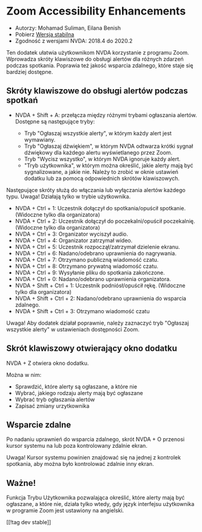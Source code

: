 # Zoom Accessibility Enhancements #

* Autorzy: Mohamad Suliman, Eilana Benish
* Pobierz [Wersja stabilna][1]
* Zgodność z wersjami NVDA: 2018.4 do 2020.2

Ten dodatek ułatwia użytkownikom NVDA korzystanie z programu Zoom. Wprowadza
skróty klawiszowe do obsługi alertów dla różnych zdarzeń podczas
spotkania. Poprawia też jakość wsparcia zdalnego, które staje się bardziej
dostępne.

## Skróty klawiszowe do obsługi alertów podczas spotkań

* NVDA + Shift + A: przełącza między różnymi trybami ogłaszania
  alertów. Dostępne są następujące tryby:

    * Tryb "Ogłaszaj wszystkie alerty", w którym każdy alert jest wymawiany.
    * Tryb "Ogłaszaj dźwiękiem", w którym NVDA odtwarza krótki sygnał
      dźwiękowy dla każdego alertu wyświetlanego przez Zoom.
    * Tryb "Wycisz wszystko", w którym NVDA ignoruje każdy alert.
    * "Tryb użytkownika", w którym można określić, jakie alerty mają być
      sygnalizowane, a jakie nie. Należy to zrobić w oknie ustawień dodatku
      lub za pomocą odpowiednich skrótów klawiszowych.

Następujące skróty służą do włączania lub wyłączania alertów każdego
typu. Uwaga! Działają tylko w trybie użytkownika.

* NVDA + Ctrl + 1: Uczestnik dołączył do spotkania/opuścił
  spotkanie. (Widoczne tylko dla organizatora)
* NVDA + Ctrl + 2: Uczestnik dołączył do poczekalni/opuścił
  poczekalnię. (Widoczne tylko dla organizatora)
* NVDA + Ctrl + 3: Organizator wyciszył audio.
* NVDA + Ctrl + 4: Organizator zatrzymał wideo.
* NVDA + Ctrl + 5: Uczestnik rozpoczął/zatrzymał dzielenie ekranu.
* NVDA + Ctrl + 6: Nadano/odebrano uprawnienia do nagrywania.
* NVDA + Ctrl + 7: Otrzymano publiczną wiadomość czatu.
* NVDA + Ctrl + 8: Otrzymano prywatną wiadomość czatu.
* NVDA + Ctrl + 9: Wysyłanie pliku do spotkania zakończone.
* NVDA + Ctrl + 0: Nadano/odebrano uprawnienia organizatora.
* NVDA + Shift + Ctrl + 1: Uczestnik podniósł/opuścił rękę. (Widoczne tylko
  dla organizatora)
* NVDA + Shift + Ctrl + 2: Nadano/odebrano uprawnienia do wsparcia zdalnego.
* NVDA + Shift + Ctrl + 3: Otrzymano wiadomość czatu


Uwaga! Aby dodatek działał poprawnie, należy zaznaczyć tryb "Ogłaszaj
wszystkie alerty" w ustawieniach dostępności Zoom.

## Skrót klawiszowy otwierający okno dodatku

NVDA + Z otwiera okno dodatku.

Można w nim:

* Sprawdzić, które alerty są ogłaszane, a które nie
* Wybrać, jakiego rodzaju alerty mają być ogłaszane
* Wybrać tryb ogłaszania alertów
* Zapisać zmiany urzytkownika

## Wsparcie zdalne

Po nadaniu uprawnień do wsparcia zdalnego, skrót NVDA + O przenosi kursor
systemu na lub poza kontrolowany zdalnie ekran.

Uwaga! Kursor systemu powinien znajdować się na jednej z kontrolek
spotkania, aby można było kontrolować zdalnie inny ekran.

## Ważne!

Funkcja Trybu Użytkownika pozwalająca określić, które alerty mają być
ogłaszane, a które nie, działa tylko wtedy, gdy język interfejsu użytkownika
w programie Zoom jest ustawiony na angielski.

[[!tag dev stable]]

[1]: https://addons.nvda-project.org/files/get.php?file=zoom
